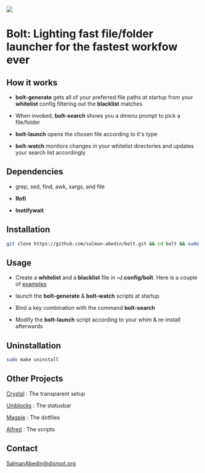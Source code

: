 <!--- ![](demo/preview.gif) -->
![](https://cloud.disroot.org/s/BNG9S99nszx5AXi/preview)

# Bolt: Lighting fast file/folder launcher for the fastest workfow ever

## How it works

- **bolt-generate** gets all of your preferred file paths at startup from your **whitelist** config filtering out the **blacklist** matches

- When invoked, **bolt-search** shows you a dmenu prompt to pick a file/folder

- **bolt-launch** opens the chosen file according to it's type

- **bolt-watch** monitors changes in your whitelist directories and updates your search list accordingly

## Dependencies

- grep, sed, find, awk, xargs, and file

- **Rofi**

- **Inotifywait**

## Installation

```sh
git clone https://github.com/salman-abedin/bolt.git && cd bolt && sudo make install
```

## Usage

- Create a **whitelist** and a **blacklist** file in **~/.config/bolt**. Here is a couple of [examples](https://github.com/salman-abedin/bolt/tree/master/example_config)

- launch the **bolt-generate** & **bolt-watch** scripts at startup

- Bind a key combination with the command **bolt-search**

- Modify the **bolt-launch** script according to your whim & re-install afterwards

## Uninstallation

```sh
sudo make uninstall
```

## Other Projects

[Crystal](https://github.com/salman-abedin/crystal)
: The transparent setup

[Uniblocks](https://github.com/salman-abedin/uniblocks)
: The statusbar

[Magpie](https://github.com/salman-abedin/magpie)
: The dotfiles

[Alfred](https://github.com/salman-abedin/alfred)
: The scripts

## Contact

SalmanAbedin@disroot.org
